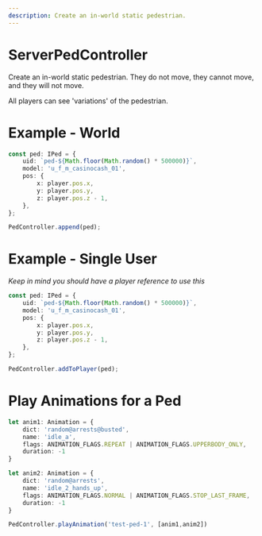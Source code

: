 ```yaml
---
description: Create an in-world static pedestrian.
---
```


# ServerPedController

Create an in-world static pedestrian. They do not move, they cannot move, and they will not move.

All players can see 'variations' of the pedestrian.

# Example - World

```typescript
const ped: IPed = {
    uid: `ped-${Math.floor(Math.random() * 500000)}`,
    model: 'u_f_m_casinocash_01',
    pos: {
        x: player.pos.x,
        y: player.pos.y,
        z: player.pos.z - 1,
    },
};

PedController.append(ped);
```

# Example - Single User

_Keep in mind you should have a player reference to use this_

```ts
const ped: IPed = {
    uid: `ped-${Math.floor(Math.random() * 500000)}`,
    model: 'u_f_m_casinocash_01',
    pos: {
        x: player.pos.x,
        y: player.pos.y,
        z: player.pos.z - 1,
    },
};

PedController.addToPlayer(ped);
```

# Play Animations for a Ped

```ts        
let anim1: Animation = {
    dict: 'random@arrests@busted',
    name: 'idle_a',
    flags: ANIMATION_FLAGS.REPEAT | ANIMATION_FLAGS.UPPERBODY_ONLY,
    duration: -1
}

let anim2: Animation = {
    dict: 'random@arrests',
    name: 'idle_2_hands_up',
    flags: ANIMATION_FLAGS.NORMAL | ANIMATION_FLAGS.STOP_LAST_FRAME,
    duration: -1
}

PedController.playAnimation('test-ped-1', [anim1,anim2])
```